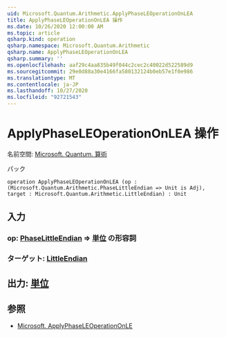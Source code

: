 ```yaml
---
uid: Microsoft.Quantum.Arithmetic.ApplyPhaseLEOperationOnLEA
title: ApplyPhaseLEOperationOnLEA 操作
ms.date: 10/26/2020 12:00:00 AM
ms.topic: article
qsharp.kind: operation
qsharp.namespace: Microsoft.Quantum.Arithmetic
qsharp.name: ApplyPhaseLEOperationOnLEA
qsharp.summary: ''
ms.openlocfilehash: aaf29c4aa835b49f044c2cec2c40022d522589d9
ms.sourcegitcommit: 29e0d88a30e4166fa580132124b0eb57e1f0e986
ms.translationtype: MT
ms.contentlocale: ja-JP
ms.lasthandoff: 10/27/2020
ms.locfileid: "92721543"
---
```

# <a name="applyphaseleoperationonlea-operation"></a>ApplyPhaseLEOperationOnLEA 操作

名前空間: [Microsoft. Quantum. 算術](xref:Microsoft.Quantum.Arithmetic)

パック [](https://nuget.org/packages/)




```qsharp
operation ApplyPhaseLEOperationOnLEA (op : (Microsoft.Quantum.Arithmetic.PhaseLittleEndian => Unit is Adj), target : Microsoft.Quantum.Arithmetic.LittleEndian) : Unit
```


## <a name="input"></a>入力

### <a name="op--phaselittleendian--unit-adj"></a>op: [PhaseLittleEndian](xref:Microsoft.Quantum.Arithmetic.PhaseLittleEndian) => [単位](xref:microsoft.quantum.lang-ref.unit) の形容詞




### <a name="target--littleendian"></a>ターゲット: [LittleEndian](xref:Microsoft.Quantum.Arithmetic.LittleEndian)





## <a name="output--unit"></a>出力: [単位](xref:microsoft.quantum.lang-ref.unit)



## <a name="see-also"></a>参照

- [Microsoft. ApplyPhaseLEOperationOnLE](xref:Microsoft.Quantum.Canon.ApplyPhaseLEOperationOnLE)